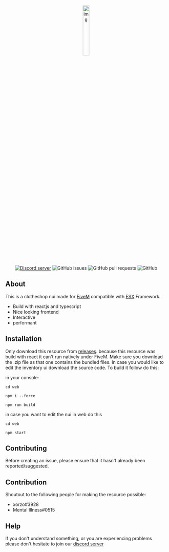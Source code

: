 <div align="center">
    <br />
    <p>
    <a href="https://google.com/"><img align="center" width="20%" height="auto" src="https://imgur.com/GSdDS25.png" alt="img" /></a>
    </p>
    <br />
    <a href="https://discord.gg/e9BXzk6U5u"><img src="https://img.shields.io/discord/982030617489317958?color=5865F2&logo=discord&logoColor=white" alt="Discord server" /></a>
    <img alt="GitHub issues" src="https://img.shields.io/github/issues/Flewless/Clotheshop">
    <img alt="GitHub pull requests" src="https://img.shields.io/github/issues-pr/Flewless/Clotheshop">
    <img alt="GitHub" src="https://img.shields.io/github/license/Flewless/Clotheshop">
</div>

## About

This is a clotheshop nui made for [FiveM](https://fivem.net/) compatible with [ESX](https://github.com/esx-framework/esx-legacy) Framework.

- Build with reactjs and typescript
- Nice looking frontend
- Interactive
- performant

## Installation

Only download this resource from [releases](https://github.com/Flewless/Clotheshop/releases). because this resource was build with react it can't run natively under FiveM. Make sure you download the .zip file as that one contains the bundled files. In case you would like to edit the inventory ui download the source code. To build it follow do this:

in your console:

```
cd web

npm i --force

npm run build
```

in case you want to edit the nui in web do this

```
cd web

npm start
```

## Contributing

Before creating an issue, please ensure that it hasn't already been reported/suggested.

## Contribution

Shoutout to the following people for making the resource possible:

- xorzo#3928
- Mental Illness#0515

## Help

If you don't understand something, or you are experiencing problems please don't hesitate to join our [discord server](https://discord.gg/e9BXzk6U5u)


